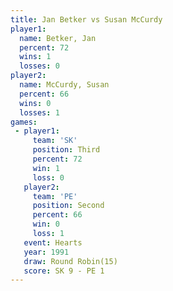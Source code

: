 ```yaml
---
title: Jan Betker vs Susan McCurdy
player1:              
  name: Betker, Jan   
  percent: 72         
  wins: 1             
  losses: 0           
player2:              
  name: McCurdy, Susan
  percent: 66         
  wins: 0             
  losses: 1           
games:
 - player1:         
     team: 'SK'     
     position: Third
     percent: 72    
     win: 1         
     loss: 0        
   player2:          
     team: 'PE'      
     position: Second
     percent: 66     
     win: 0          
     loss: 1         
   event: Hearts        
   year: 1991           
   draw: Round Robin(15)
   score: SK 9 - PE 1   
---
```

